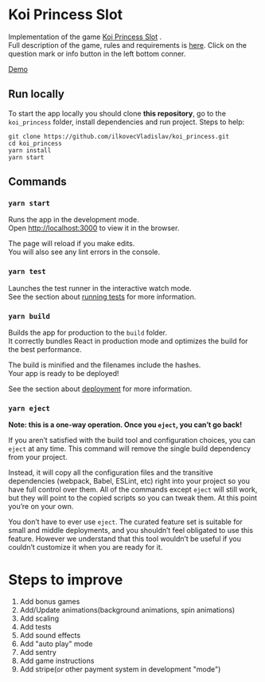 # Koi Princess Slot

Implementation of the game [Koi Princess Slot](https://games.netent.com/video-slots/koi-princess/) .\
Full description of the game, rules and requirements is [here](https://games.netent.com/video-slots/koi-princess/). Click on the question mark or info button in the left bottom conner.

[Demo](https://koi-princess.netlify.app/)

## Run locally

To start the app locally you should clone **this repository**, go to the
`koi_princess` folder, install dependencies and run
project. Steps to help:

```
git clone https://github.com/ilkovecVladislav/koi_princess.git
cd koi_princess
yarn install
yarn start
```

## Commands

### `yarn start`

Runs the app in the development mode.\
Open [http://localhost:3000](http://localhost:3000) to view it in the browser.

The page will reload if you make edits.\
You will also see any lint errors in the console.

### `yarn test`

Launches the test runner in the interactive watch mode.\
See the section about [running tests](https://facebook.github.io/create-react-app/docs/running-tests) for more information.

### `yarn build`

Builds the app for production to the `build` folder.\
It correctly bundles React in production mode and optimizes the build for the best performance.

The build is minified and the filenames include the hashes.\
Your app is ready to be deployed!

See the section about [deployment](https://facebook.github.io/create-react-app/docs/deployment) for more information.

### `yarn eject`

**Note: this is a one-way operation. Once you `eject`, you can’t go back!**

If you aren’t satisfied with the build tool and configuration choices, you can `eject` at any time. This command will remove the single build dependency from your project.

Instead, it will copy all the configuration files and the transitive dependencies (webpack, Babel, ESLint, etc) right into your project so you have full control over them. All of the commands except `eject` will still work, but they will point to the copied scripts so you can tweak them. At this point you’re on your own.

You don’t have to ever use `eject`. The curated feature set is suitable for small and middle deployments, and you shouldn’t feel obligated to use this feature. However we understand that this tool wouldn’t be useful if you couldn’t customize it when you are ready for it.

# Steps to improve

1. Add bonus games
2. Add/Update animations(background animations, spin animations)
3. Add scaling
4. Add tests
5. Add sound effects
6. Add "auto play" mode
7. Add sentry
8. Add game instructions
9. Add stripe(or other payment system in development "mode")
